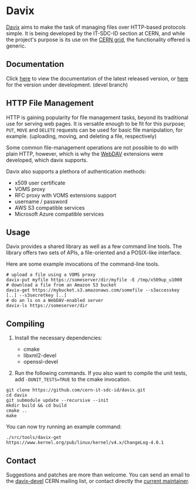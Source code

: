 # Davix
[Davix](http://dmc.web.cern.ch/projects/davix/home) aims to make the task of managing files over HTTP-based protocols simple. It is being developed by the IT-SDC-ID section at CERN, and while the project's purpose is its use on the [CERN grid](http://wlcg.web.cern.ch/), the functionality offered is generic.

## Documentation

Click [here](https://dmc-docs.web.cern.ch/dmc-docs/versions/docs/davix-epel/html/) to view the documentation of the latest released version, or [here](https://dmc-docs.web.cern.ch/dmc-docs/versions/docs/davix-development/html/) for the version under development. (devel branch)


## HTTP File Management
HTTP is gaining popularity for file management tasks, beyond its traditional use for serving web pages. It is versatile enough to be fit for this purpose; `PUT`, `MOVE` and `DELETE` requests can be used for basic file manipulation, for example. (uploading, moving, and deleting a file, respectively)

Some common file-management operations are not possible to do with plain HTTP, however, which is why the [WebDAV](https://en.wikipedia.org/wiki/WebDAV) extensions were developed, which davix supports.

Davix also supports a plethora of authentication methods:
* x509 user certificate
* VOMS proxy
* RFC proxy with VOMS extensions support
* username / password
* AWS S3 compatible services
* Microsoft Azure compatible services

## Usage
Davix provides a shared library as well as a few command line tools. The library offers two sets of APIs, a file-oriented and a POSIX-like interface.

Here are some example invocations of the command-line tools.

```
# upload a file using a VOMS proxy
davix-put myfile https://someserver/dir/myfile -E /tmp/x509up_u1000
# download a file from an Amazon S3 bucket
davix-get https://mybucket.s3.amazonaws.com/somefile --s3accesskey [..] --s3secretkey [..]
# do an ls on a WebDAV-enabled server
davix-ls https://someserver/dir
```

## Compiling
1. Install the necessary dependencies:
   * cmake
   * libxml2-devel
   * openssl-devel

2. Run the following commands. If you also want to compile the unit tests, add `-DUNIT_TESTS=TRUE` to the cmake invocation.
```
git clone https://github.com/cern-it-sdc-id/davix.git
cd davix
git submodule update --recursive --init
mkdir build && cd build
cmake ..
make
```

You can now try running an example command:
```
./src/tools/davix-get https://www.kernel.org/pub/linux/kernel/v4.x/ChangeLog-4.0.1
```

## Contact
Suggestions and patches are more than welcome. You can send an email to the [davix-devel](mailto:davix-devel@cern.ch) CERN mailing list, or contact directly the [current maintainer](mailto:georgios.bitzes@cern.ch).
